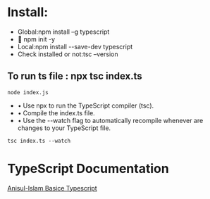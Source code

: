 # Install:
* Global:npm install –g typescript
* 	npm init -y
* Local:npm install --save-dev typescript
* Check installed or not:tsc –version

## To run ts file : npx tsc index.ts 
```	
node index.js
```

* •  Use npx to run the TypeScript compiler (tsc).
* •  Compile the index.ts file.
* •  Use the --watch flag to automatically recompile whenever are changes to your TypeScript file.
```
tsc index.ts --watch
```


# TypeScript Documentation
[ Anisul-Islam Basice Typescript ](https://github.com/anisul-Islam/typescript-documentation?tab=readme-ov-file#1-basic-typescript-topics)